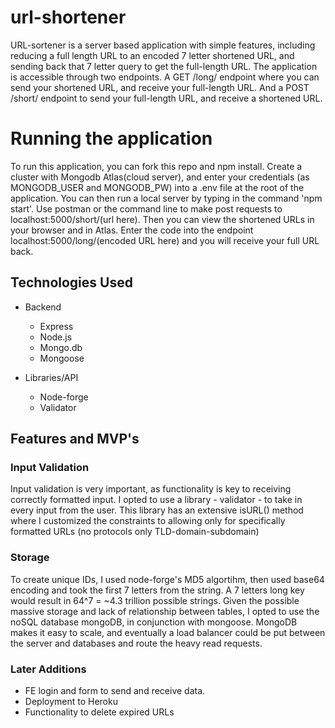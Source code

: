 # url-shortener
URL-sortener is a server based application with simple features, including reducing a full length URL to an encoded 7 letter shortened URL, and sending back that 7 letter query to get the full-length URL. The application is accessible through two endpoints. A GET /long/ endpoint where you can send your shortened URL, and 
receive your full-length URL. And a POST /short/ endpoint to send your full-length URL, and receive a shortened URL.

# Running the application
To run this application, you can fork this repo and npm install. Create a cluster with Mongodb Atlas(cloud server), and enter your credentials (as MONGODB_USER and MONGODB_PW) into a .env file at the root of the application. You can then run a local server by typing in the command 'npm start'. Use postman or the command line
to make post requests to localhost:5000/short/(url here). Then you can view the shortened URLs in your browser and in Atlas. Enter the code into the endpoint 
localhost:5000/long/(encoded URL here) and you will receive your full URL back.

## Technologies Used

* Backend
  * Express
  * Node.js
  * Mongo.db
  * Mongoose

* Libraries/API
  * Node-forge
  * Validator

## Features and MVP's

### Input Validation

Input validation is very important, as functionality is key to receiving correctly formatted input. I opted to use a library - validator - to take in every input from the user. 
This library has an extensive isURL() method where I customized the constraints to allowing only for specifically formatted URLs (no protocols only TLD-domain-subdomain)

### Storage

To create unique IDs, I used node-forge's MD5 algortihm, then used base64 encoding and took the first 7 letters from the string. A 7 letters long key would result in 64^7 = ~4.3 trillion possible strings.
Given the possible massive storage and lack of relationship between tables, I opted to use the noSQL database mongoDB, in conjunction with mongoose. MongoDB makes it easy to scale, and eventually a load balancer could be put between the server and databases and route the heavy read requests.

### Later Additions

* FE login and form to send and receive data.
* Deployment to Heroku 
* Functionality to delete expired URLs


 
